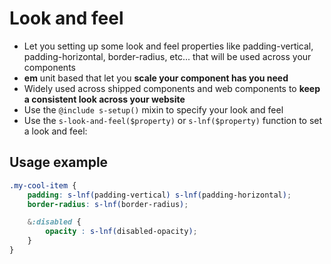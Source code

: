 # Look and feel

- Let you setting up some look and feel properties like padding-vertical, padding-horizontal, border-radius, etc... that will be used across your components
- **em** unit based that let you **scale your component has you need**
- Widely used across shipped components and web components to **keep a consistent look across your website**
- Use the ```@include s-setup()``` mixin to specify your look and feel
- Use the ```s-look-and-feel($property)``` or ```s-lnf($property)``` function to set a look and feel:

## Usage example

```scss
.my-cool-item {
	padding: s-lnf(padding-vertical) s-lnf(padding-horizontal);
	border-radius: s-lnf(border-radius);

	&:disabled {
		opacity : s-lnf(disabled-opacity);
	}
}
```
